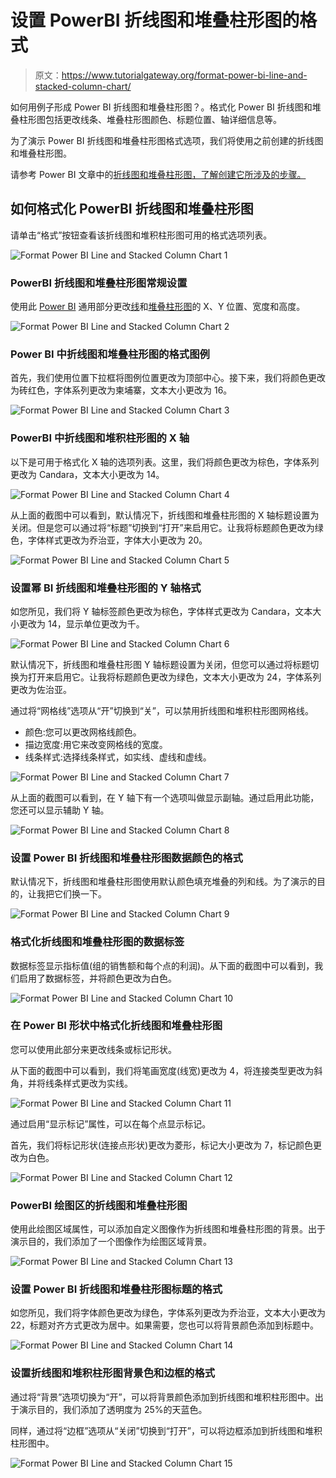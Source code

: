 # 设置 PowerBI 折线图和堆叠柱形图的格式

> 原文：<https://www.tutorialgateway.org/format-power-bi-line-and-stacked-column-chart/>

如何用例子形成 Power BI 折线图和堆叠柱形图？。格式化 Power BI 折线图和堆叠柱形图包括更改线条、堆叠柱形图颜色、标题位置、轴详细信息等。

为了演示 Power BI 折线图和堆叠柱形图格式选项，我们将使用之前创建的折线图和堆叠柱形图。

请参考 Power BI 文章中的[折线图和堆叠柱形图，了解创建它所涉及的步骤。](https://www.tutorialgateway.org/line-and-stacked-column-chart-in-power-bi/)

## 如何格式化 PowerBI 折线图和堆叠柱形图

请单击“格式”按钮查看该折线图和堆积柱形图可用的格式选项列表。

![Format Power BI Line and Stacked Column Chart 1](img/c3ddaad513823dabc9d028b8002c71e0.png)

### PowerBI 折线图和堆叠柱形图常规设置

使用此 [Power BI](https://www.tutorialgateway.org/power-bi-tutorial/) 通用部分更改[线](https://www.tutorialgateway.org/create-a-power-bi-line-chart/)和[堆叠柱形图](https://www.tutorialgateway.org/stacked-column-chart-in-power-bi/)的 X、Y 位置、宽度和高度。

![Format Power BI Line and Stacked Column Chart 2](img/2b230789ba091f8f341fa11e146cc33a.png)

### Power BI 中折线图和堆叠柱形图的格式图例

首先，我们使用位置下拉框将图例位置更改为顶部中心。接下来，我们将颜色更改为砖红色，字体系列更改为柬埔寨，文本大小更改为 16。

![Format Power BI Line and Stacked Column Chart 3](img/4a3dd18eb03d05312fceef7e4a22afcd.png)

### PowerBI 中折线图和堆积柱形图的 X 轴

以下是可用于格式化 X 轴的选项列表。这里，我们将颜色更改为棕色，字体系列更改为 Candara，文本大小更改为 14。

![Format Power BI Line and Stacked Column Chart 4](img/2645bba994a4a131987a25fff2300189.png)

从上面的截图中可以看到，默认情况下，折线图和堆叠柱形图的 X 轴标题设置为关闭。但是您可以通过将“标题”切换到“打开”来启用它。让我将标题颜色更改为绿色，字体样式更改为乔治亚，字体大小更改为 20。

![Format Power BI Line and Stacked Column Chart 5](img/6d6002770f5f7375c6090fbc7139c6af.png)

### 设置幂 BI 折线图和堆叠柱形图的 Y 轴格式

如您所见，我们将 Y 轴标签颜色更改为棕色，字体样式更改为 Candara，文本大小更改为 14，显示单位更改为千。

![Format Power BI Line and Stacked Column Chart 6](img/491c64cc19c1d3589025a313e73e9b61.png)

默认情况下，折线图和堆叠柱形图 Y 轴标题设置为关闭，但您可以通过将标题切换为打开来启用它。让我将标题颜色更改为绿色，文本大小更改为 24，字体系列更改为佐治亚。

通过将“网格线”选项从“开”切换到“关”，可以禁用折线图和堆积柱形图网格线。

*   颜色:您可以更改网格线颜色。
*   描边宽度:用它来改变网格线的宽度。
*   线条样式:选择线条样式，如实线、虚线和虚线。

![Format Power BI Line and Stacked Column Chart 7](img/f64c55d15ec5c91a775b0443cc26a480.png)

从上面的截图可以看到，在 Y 轴下有一个选项叫做显示副轴。通过启用此功能，您还可以显示辅助 Y 轴。

![Format Power BI Line and Stacked Column Chart 8](img/34d223d78346ee57d565a68b562c5397.png)

### 设置 Power BI 折线图和堆叠柱形图数据颜色的格式

默认情况下，折线图和堆叠柱形图使用默认颜色填充堆叠的列和线。为了演示的目的，让我把它们换一下。

![Format Power BI Line and Stacked Column Chart 9](img/a2765b5a3cc18b0bb326b195d880c323.png)

### 格式化折线图和堆叠柱形图的数据标签

数据标签显示指标值(组的销售额和每个点的利润)。从下面的截图中可以看到，我们启用了数据标签，并将颜色更改为白色。

![Format Power BI Line and Stacked Column Chart 10](img/cf7cdcb4ec1160f06585203f246ef0a7.png)

### 在 Power BI 形状中格式化折线图和堆叠柱形图

您可以使用此部分来更改线条或标记形状。

从下面的截图中可以看到，我们将笔画宽度(线宽)更改为 4，将连接类型更改为斜角，并将线条样式更改为实线。

![Format Power BI Line and Stacked Column Chart 11](img/8674296c387c880432e24d15cd5b7ccb.png)

通过启用“显示标记”属性，可以在每个点显示标记。

首先，我们将标记形状(连接点形状)更改为菱形，标记大小更改为 7，标记颜色更改为白色。

![Format Power BI Line and Stacked Column Chart 12](img/6c3c3498e19ab8023987e1f9ba43fcae.png)

### PowerBI 绘图区的折线图和堆叠柱形图

使用此绘图区域属性，可以添加自定义图像作为折线图和堆叠柱形图的背景。出于演示目的，我们添加了一个图像作为绘图区域背景。

![Format Power BI Line and Stacked Column Chart 13](img/93ce46f0d0fffa4048df03dcee5c3444.png)

### 设置 Power BI 折线图和堆叠柱形图标题的格式

如您所见，我们将字体颜色更改为绿色，字体系列更改为乔治亚，文本大小更改为 22，标题对齐方式更改为居中。如果需要，您也可以将背景颜色添加到标题中。

![Format Power BI Line and Stacked Column Chart 14](img/cadbf0e9dd6a3cd01f98e3f26b258d1b.png)

### 设置折线图和堆积柱形图背景色和边框的格式

通过将“背景”选项切换为“开”，可以将背景颜色添加到折线图和堆积柱形图中。出于演示目的，我们添加了透明度为 25%的天蓝色。

同样，通过将“边框”选项从“关闭”切换到“打开”，可以将边框添加到折线图和堆积柱形图中。

![Format Power BI Line and Stacked Column Chart 15](img/ed7f89d4ba15ecc420069c4d1abe31cc.png)